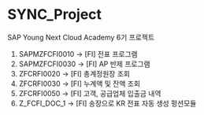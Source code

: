 # SYNC_Project
SAP Young Next Cloud Academy 6기 프로젝트

1. SAPMZFCFI0010 -> [FI] 전표 프로그램 </br>
2. SAPMZFCFI0030 -> [FI] AP 반제 프로그램 </br>
3. ZFCRFI0020    -> [FI] 총계정원장 조회 </br>
4. ZFCRFI0030    -> [FI] 누계액 및 잔액 조회 </br>
5. ZFCRFI0050    -> [FI] 고객, 공급업체 입출금 내역
6. Z_FCFI_DOC_1  -> [FI] 송장으로 KR 전표 자동 생성 펑션모듈
